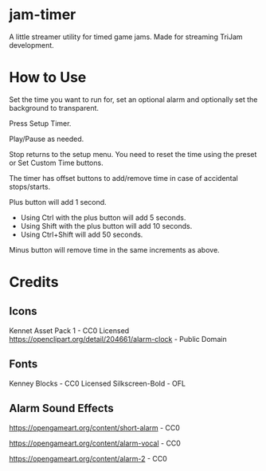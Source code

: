 # jam-timer
A little streamer utility for timed game jams. Made for streaming TriJam development.

# How to Use
Set the time you want to run for, set an optional alarm and optionally set the background to transparent.

Press Setup Timer.

Play/Pause as needed.

Stop returns to the setup menu. You need to reset the time using the preset or Set Custom Time buttons.

The timer has offset buttons to add/remove time in case of accidental stops/starts.

Plus button will add 1 second.
- Using Ctrl with the plus button will add 5 seconds.
- Using Shift with the plus button will add 10 seconds.
- Using Ctrl+Shift will add 50 seconds.

Minus button will remove time in the same increments as above.

# Credits
## Icons
Kennet Asset Pack 1 - CC0 Licensed
https://openclipart.org/detail/204661/alarm-clock - Public Domain

## Fonts
Kenney Blocks - CC0 Licensed
Silkscreen-Bold - OFL

## Alarm Sound Effects
https://opengameart.org/content/short-alarm - CC0

https://opengameart.org/content/alarm-vocal - CC0

https://opengameart.org/content/alarm-2 - CC0
